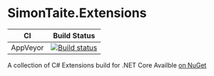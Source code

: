 # SimonTaite.Extensions

| CI  | Build Status |
| ------------- | ------------- |
| AppVeyor  | [![Build status](https://ci.appveyor.com/api/projects/status/3t79nrt85ob2wvuq?svg=true)](https://ci.appveyor.com/project/simontaite/simontaite-extensions)  |

A collection of C# Extensions build for .NET Core
Availble [on NuGet](https://www.nuget.org/packages/SimonTaite.Extensions/)
